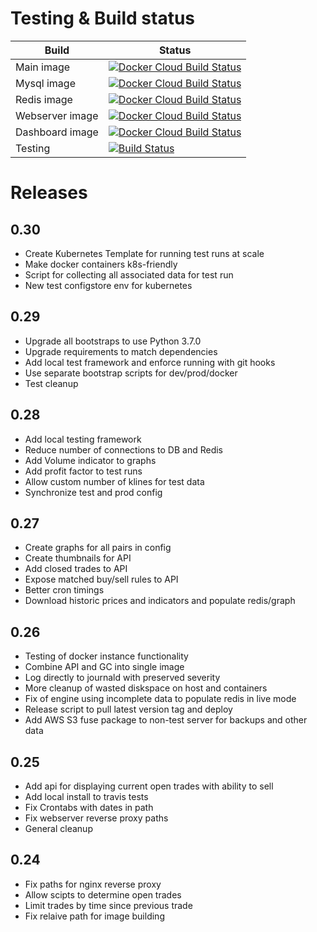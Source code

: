 # Testing & Build status

| Build  	| Status 	|
|----	|----	|
|Main image |	[![Docker Cloud Build Status](https://img.shields.io/docker/cloud/build/amrox/greencandle)](https://hub.docker.com/repository/docker/amrox/greencandle)	|
|Mysql image |	[![Docker Cloud Build Status](https://img.shields.io/docker/cloud/build/amrox/gc-mysql)](https://hub.docker.com/repository/docker/amrox/gc-mysql)	|
|Redis image |	[![Docker Cloud Build Status](https://img.shields.io/docker/cloud/build/amrox/gc-redis)](https://hub.docker.com/repository/docker/amrox/gc-redis)	|
|Webserver image |	[![Docker Cloud Build Status](https://img.shields.io/docker/cloud/build/amrox/webserver)](https://hub.docker.com/repository/docker/amrox/webserver)	|
|Dashboard image |	[![Docker Cloud Build Status](https://img.shields.io/docker/cloud/build/amrox/dashboard)](https://hub.docker.com/repository/docker/amrox/dashboard)	|
|Testing| [![Build Status](https://travis-ci.org/adiabuk/greencandle.svg?branch=master)](https://travis-ci.org/adiabuk/greencandle)|

# Releases

## 0.30
* Create Kubernetes Template for running test runs at scale
* Make docker containers k8s-friendly
* Script for collecting all associated data for test run
* New test configstore env for kubernetes

## 0.29
* Upgrade all bootstraps to use Python 3.7.0
* Upgrade requirements to match dependencies
* Add local test framework and enforce running with git hooks
* Use separate bootstrap scripts for dev/prod/docker
* Test cleanup

## 0.28
* Add local testing framework
* Reduce number of connections to DB and Redis
* Add Volume indicator to graphs
* Add profit factor to test runs
* Allow custom number of klines for test data
* Synchronize test and prod config

## 0.27
* Create graphs for all pairs in config
* Create thumbnails for API
* Add closed trades to API
* Expose matched buy/sell rules to API
* Better cron timings
* Download historic prices and indicators and populate redis/graph

## 0.26
* Testing of docker instance functionality
* Combine API and GC into single image
* Log directly to journald with preserved severity
* More cleanup of wasted diskspace on host and containers
* Fix of engine using incomplete data to populate redis in live mode
* Release script to pull latest version tag and deploy
* Add AWS S3 fuse package to non-test server for backups and other data

## 0.25
* Add api for displaying current open trades with ability to sell
* Add local install to travis tests
* Fix Crontabs with dates in path
* Fix webserver reverse proxy paths
* General cleanup

## 0.24
* Fix paths for nginx reverse proxy
* Allow scipts to determine open trades
* Limit trades by time since previous trade
* Fix relaive path for image building


